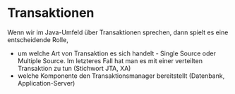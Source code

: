 # Transaktionen

Wenn wir im Java-Umfeld über Transaktionen sprechen, dann spielt es eine entscheidende Rolle, 

* um welche Art von Transaktion es sich handelt - Single Source oder Multiple Source. Im letzteres Fall hat man es mit einer verteilten Transaktion zu tun (Stichwort JTA, XA)
* welche Komponente den Transaktionsmanager bereitstellt (Datenbank, Application-Server)
